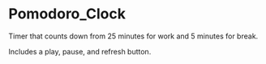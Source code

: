 # Pomodoro_Clock

Timer that counts down from 25 minutes for work and 5 minutes for break.

Includes a play, pause, and refresh button.
